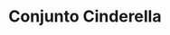 ---
title: Conjunto Cinderella
date: 
draft: false

# descripcion
description : Conjunto de aros y dije (no incluye cadena - podés adquirirla aparte). En plata 925 y strass.

materials: Plata 925

color: 

dimensions: Dije diámetro 0.8 cm

code: 06-18-0871

type: "Conjuntos"

categories: []

price: $3.000,00

price_eftvo: $2.550,00

# Images
# first image will be shown in the product page
images:
  # - image: "images/path_to_image"
  # La ubicacion de las imagenes es imagenes/Conjuntos/Conjuntos.Aros y Dije/06-18-0871-conjunto-cinderella
  - image: "./images/conjuntos/aros_y_dije/06-18-0871-conjunto-cinderella.jpg"
---